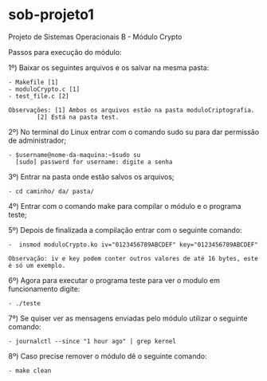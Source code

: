 # sob-projeto1
Projeto de Sistemas Operacionais B - Módulo Crypto

Passos para execução do módulo:

1º) Baixar os seguintes arquivos e os salvar na mesma pasta:
	
	- Makefile [1]
	- moduloCrypto.c [1]
	- test_file.c [2]
	
	Observações: [1] Ambos os arquivos estão na pasta moduloCriptografia.
			[2] Está na pasta test.	
			
2º) No terminal do Linux entrar com o comando sudo su para dar permissão de administrador;

	- $username@nome-da-maquina:~$sudo su
      [sudo] password for username: digite a senha

3º) Entrar na pasta onde estão salvos os arquivos;

	- cd caminho/ da/ pasta/
	
4º) Entrar com o comando make para compilar o módulo e o programa teste;

5º) Depois de finalizada a compilação entrar com o seguinte comando:

	-  insmod moduloCrypto.ko iv="0123456789ABCDEF" key="0123456789ABCDEF"
	
	Observação: iv e key podem conter outros valores de até 16 bytes, este é só um exemplo.

6º) Agora para executar o programa teste para ver o modulo em funcionamento digite:

	- ./teste
	
7º) Se quiser ver as mensagens enviadas pelo módulo utilizar o seguinte comando:

	- journalctl --since "1 hour ago" | grep kernel
	
8º) Caso precise remover o módulo dê o seguinte comando:

	- make clean